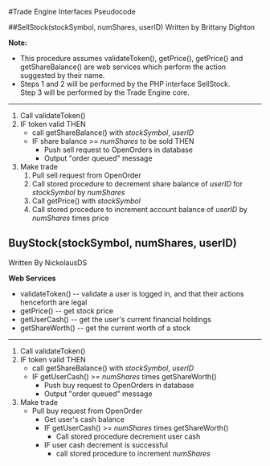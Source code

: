 #Trade Engine Interfaces Pseudocode

##SellStock(stockSymbol, numShares, userID)
Written by Brittany Dighton

**Note:**
* This procedure assumes validateToken(), getPrice(), getPrice() and getShareBalance() 
  are web services which perform the action suggested by their name.
* Steps 1 and 2 will be performed by the PHP interface SellStock.  
  Step 3 will be performed by the Trade Engine core.

***
  
1. Call validateToken()
2. IF token valid THEN
	* call getShareBalance() with *stockSymbol*, *userID*
	* IF share balance >= *numShares* to be sold THEN
		* Push sell request to OpenOrders in database
		* Output "order queued" message
3. Make trade
	1. Pull sell request from OpenOrder
	2. Call stored procedure to decrement share balance of *userID* for *stockSymbol* by *numShares*
	3. Call getPrice() with *stockSymbol*
	4. Call stored procedure to increment account balance of *userID* by *numShares* times price

## BuyStock(stockSymbol, numShares, userID)
Written By NickolausDS

**Web Services**

 * validateToken() -- validate a user is logged in, and that their actions henceforth are legal
 * getPrice() -- get stock price
 * getUserCash() -- get the user's current financial holdings
 * getShareWorth() -- get the current worth of a stock

***

1. Call validateToken()
2. IF token valid THEN
	* call getShareBalance() with *stockSymbol*, *userID*
	* IF getUserCash() >= *numShares* times getShareWorth()
		* Push buy request to OpenOrders in database
		* Output "order queued" message
3. Make trade
	* Pull buy request from OpenOrder
		* Get user's cash balance
		* IF getUserCash() >= *numShares* times getShareWorth()
			* Call stored procedure decrement user cash
		* IF user cash decrement is successful
			* call stored procedure to increment *numShares*
	
